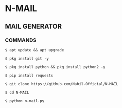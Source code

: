 # N-MAIL
## MAIL GENERATOR

### COMMANDS 

```
$ apt update && apt upgrade

$ pkg install git -y

$ pkg install python && pkg install python2 -y

$ pip install requests 

$ git clone https://github.com/Nabil-Official/N-MAIL

$ cd N-MAIL

$ python n-mail.py

```

